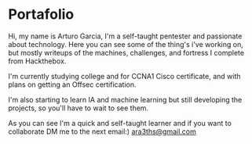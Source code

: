 # Portafolio
Hi, my name is Arturo Garcia, I'm a self-taught pentester and passionate about technology.
Here you can see some of the thing's i've working on, but mostly writeups of the machines, challenges, and fortress I complete from Hackthebox.

I'm currently studying college and for CCNA1 Cisco certificate, and with plans on getting an Offsec certification.

I'm also starting to learn IA and machine learning but still developing the projects, so you'll have to wait to see them.

As you can see I'm a quick and self-taught learner and if you want to collaborate DM me to the next email:)
ara3ths@gmail.com
